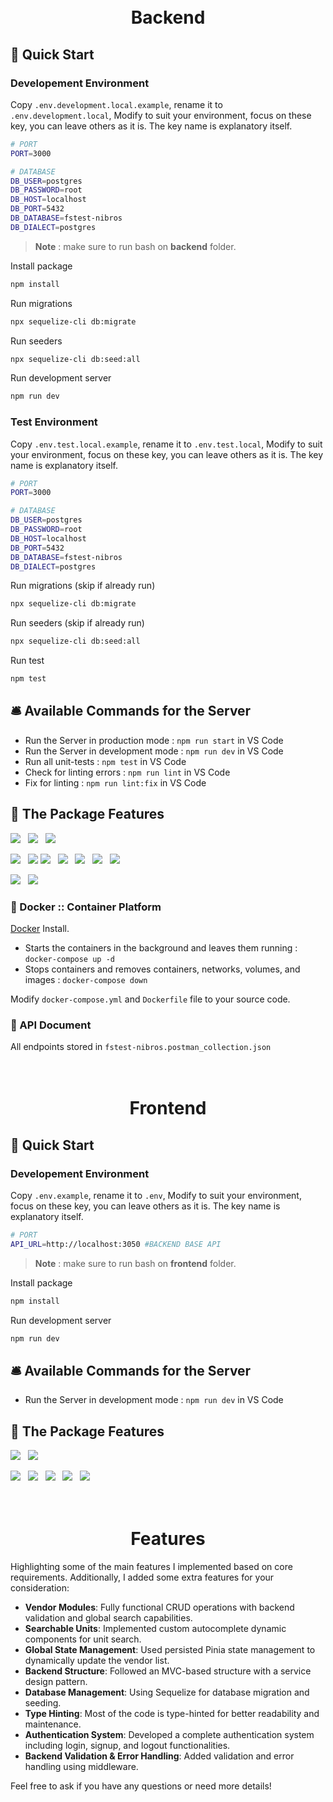 <h1 align="center">
    <br>
  Backend
  <br>
</h1>

## 🚀 Quick Start
### Developement Environment
Copy `.env.development.local.example`, rename it to `.env.development.local`, Modify to suit your environment, focus on these key, you can leave others as it is. The key name is explanatory itself.
```bash
# PORT
PORT=3000

# DATABASE
DB_USER=postgres
DB_PASSWORD=root
DB_HOST=localhost
DB_PORT=5432
DB_DATABASE=fstest-nibros
DB_DIALECT=postgres
```

> <b>Note</b> : make sure to run bash on <b>backend</b> folder.

Install package
```bash
npm install
```

Run migrations
```bash
npx sequelize-cli db:migrate
```

Run seeders
```bash
npx sequelize-cli db:seed:all
```

Run development server
```bash
npm run dev
```
### Test Environment
Copy `.env.test.local.example`, rename it to `.env.test.local`, Modify to suit your environment, focus on these key, you can leave others as it is. The key name is explanatory itself.
```bash
# PORT
PORT=3000

# DATABASE
DB_USER=postgres
DB_PASSWORD=root
DB_HOST=localhost
DB_PORT=5432
DB_DATABASE=fstest-nibros
DB_DIALECT=postgres
```

Run migrations (skip if already run)
```bash
npx sequelize-cli db:migrate
```

Run seeders (skip if already run)
```bash
npx sequelize-cli db:seed:all
```
Run test
```bash
npm test
```

## 🛎 Available Commands for the Server

- Run the Server in production mode : `npm run start` in VS Code
- Run the Server in development mode : `npm run dev` in VS Code
- Run all unit-tests : `npm test` in VS Code
- Check for linting errors : `npm run lint` in VS Code
- Fix for linting : `npm run lint:fix` in VS Code

## 💎 The Package Features

<p>
  <img src="https://img.shields.io/badge/-TypeScript-007ACC?style=for-the-badge&logo=TypeScript&logoColor=fff" />&nbsp;&nbsp;
  <img src="https://img.shields.io/badge/-Node.js-339933?style=for-the-badge&logo=Node.js&logoColor=fff" />&nbsp;&nbsp;
  <img src="https://img.shields.io/badge/-NPM-CB3837?style=for-the-badge&logo=NPM&logoColor=fff" />&nbsp;&nbsp;
</p>
<p>
  <img src="https://img.shields.io/badge/-Docker-2496ED?style=for-the-badge&logo=Docker&logoColor=fff" />&nbsp;&nbsp;
  <img src="https://img.shields.io/badge/-NGINX-269539?style=for-the-badge&logo=NGINX&logoColor=fff" />
  <img src="https://img.shields.io/badge/-PM2-2B037A?style=for-the-badge&logo=PM2&logoColor=fff" />&nbsp;&nbsp;
  <img src="https://img.shields.io/badge/-Nodemon-76D04B?style=for-the-badge&logo=Nodemon&logoColor=fff" />&nbsp;&nbsp;
  <img src="https://img.shields.io/badge/-ESLint-4B32C3?style=for-the-badge&logo=ESLint&logoColor=fff" />&nbsp;&nbsp;
  <img src="https://img.shields.io/badge/-Jest-C21325?style=for-the-badge&logo=Jest&logoColor=fff" />&nbsp;&nbsp;
  <img src="https://img.shields.io/badge/-SWC-FFFFFF?style=for-the-badge&logo=swc&logoColor=FBE1A6" />
</p>
<p>
  <img src="https://img.shields.io/badge/sequelize-323330?style=for-the-badge&logo=sequelize&logoColor=blue" />&nbsp;&nbsp;
<img src="https://img.shields.io/badge/-PostgreSQL-336791?style=for-the-badge&logo=PostgreSQL&logoColor=fff" />&nbsp;&nbsp;
</p>

### 🐳 Docker :: Container Platform

[Docker](https://docs.docker.com/get-docker/) Install.

- Starts the containers in the background and leaves them running : `docker-compose up -d`
- Stops containers and removes containers, networks, volumes, and images : `docker-compose down`

Modify `docker-compose.yml` and `Dockerfile` file to your source code.

### 📗 API Document
All endpoints stored in  `fstest-nibros.postman_collection.json`

<h1 align="center">
    <br>
  Frontend
  <br>
</h1>

## 🚀 Quick Start
### Developement Environment
Copy `.env.example`, rename it to `.env`, Modify to suit your environment, focus on these key, you can leave others as it is. The key name is explanatory itself.
```bash
# PORT
API_URL=http://localhost:3050 #BACKEND BASE API
```
> <b>Note</b> : make sure to run bash on <b>frontend</b> folder.

Install package
```bash
npm install
```

Run development server
```bash
npm run dev
```

## 🛎 Available Commands for the Server

- Run the Server in development mode : `npm run dev` in VS Code

## 💎 The Package Features

<p>
  <img src="https://img.shields.io/badge/-TypeScript-007ACC?style=for-the-badge&logo=TypeScript&logoColor=fff" />&nbsp;&nbsp;
  <img src="https://img.shields.io/badge/-NPM-CB3837?style=for-the-badge&logo=NPM&logoColor=fff" />&nbsp;&nbsp;
</p>
<p>
 
</p>
<p>
  <img src="https://img.shields.io/badge/Nuxt-002E3B?style=for-the-badge&logo=nuxtdotjs&logoColor=#00DC82" />&nbsp;&nbsp;
      <img src="https://img.shields.io/badge/vuejs-%2335495e.svg?style=for-the-badge&logo=vuedotjs&logoColor=%234FC08D" />&nbsp;&nbsp;
          <img src="https://img.shields.io/badge/pinia-%2302262B.svg?style=for-the-badge&logo=Pinia&logoColor=white" />&nbsp;&nbsp;
              <img src="https://img.shields.io/badge/Vuetify-1867C0?style=for-the-badge&logo=vuetify&logoColor=AEDDFF" />&nbsp;&nbsp;
    <img src="https://img.shields.io/badge/tailwindcss-%2338B2AC.svg?style=for-the-badge&logo=tailwind-css&logoColor=white" />&nbsp;&nbsp;
  
</p>


<h1 align="center">
    <br>
  Features
  <br>
</h1>
Highlighting some of the main features I implemented based on core requirements. Additionally, I added some extra features for your consideration:

- <b>Vendor Modules</b>: Fully functional CRUD operations with backend validation and global search capabilities.
- <b>Searchable Units</b>: Implemented custom autocomplete dynamic components for unit search.
- <b>Global State Management</b>: Used persisted Pinia state management to dynamically update the vendor list.
- <b>Backend Structure</b>: Followed an MVC-based structure with a service design pattern.
- <b>Database Management</b>: Using Sequelize for database migration and seeding.
- <b>Type Hinting</b>: Most of the code is type-hinted for better readability and maintenance.
- <b>Authentication System</b>: Developed a complete authentication system including login, signup, and logout functionalities.
- <b>Backend Validation & Error Handling</b>: Added validation and error handling using middleware.

Feel free to ask if you have any questions or need more details!

